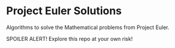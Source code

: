 # Project Euler Solutions
Algorithms to solve the Mathematical problems from Project Euler.

SPOILER ALERT!
Explore this repo at your own risk!
